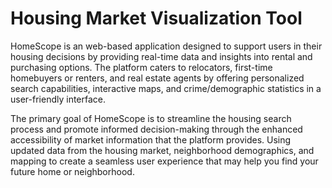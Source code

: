
# Housing Market Visualization Tool

HomeScope is an web-based application designed to support users in their housing decisions by providing real-time data and insights into rental and purchasing options. The platform caters to relocators, first-time homebuyers or renters, and real estate agents by offering personalized search capabilities, interactive maps, and crime/demographic statistics in a user-friendly interface.

The primary goal of HomeScope is to streamline the housing search process and promote informed decision-making through the enhanced accessibility of market information that the platform provides. 
Using updated data from the housing market, neighborhood demographics, and mapping to create a seamless user experience that may help you find your future home or neighborhood. 

